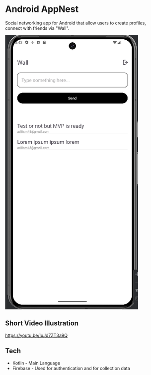 # Android AppNest

Social networking app for Android that allow users to create profiles, connect with friends via "Wall".

![Illustration](https://github.com/adilism48/AndroidAppNest/blob/main/img/Phone.png)

## Short Video Illustration
https://youtu.be/IuJd7ZT3a9Q

## Tech
- Kotlin - Main Language
- Firebase - Used for authentication and for collection data
